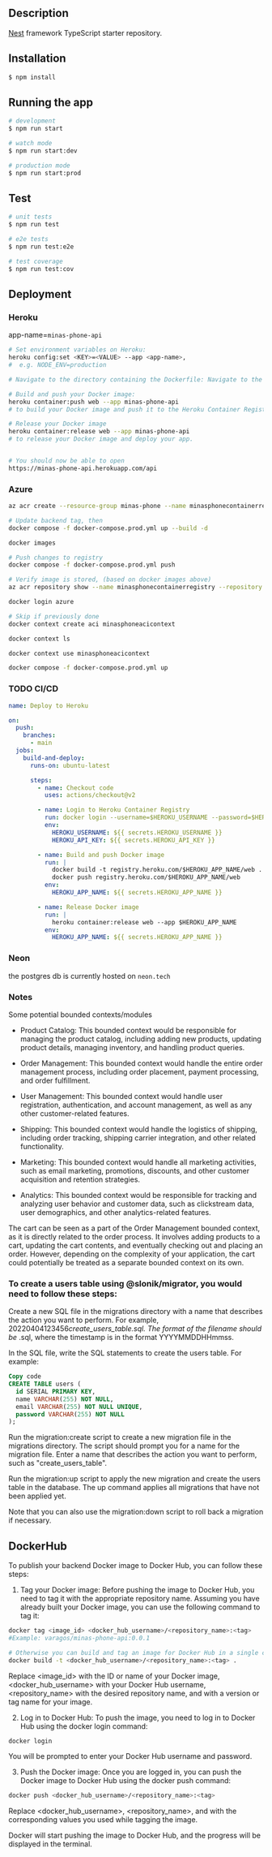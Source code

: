 ## Description

[Nest](https://github.com/nestjs/nest) framework TypeScript starter repository.

## Installation

```bash
$ npm install
```

## Running the app

```bash
# development
$ npm run start

# watch mode
$ npm run start:dev

# production mode
$ npm run start:prod
```

## Test

```bash
# unit tests
$ npm run test

# e2e tests
$ npm run test:e2e

# test coverage
$ npm run test:cov
```

## Deployment

### Heroku

app-name=`minas-phone-api`

```bash
# Set environment variables on Heroku:
heroku config:set <KEY>=<VALUE> --app <app-name>,
#  e.g. NODE_ENV=production

# Navigate to the directory containing the Dockerfile: Navigate to the directory where your Dockerfile and your application code resides.

# Build and push your Docker image:
heroku container:push web --app minas-phone-api
# to build your Docker image and push it to the Heroku Container Registry.

# Release your Docker image
heroku container:release web --app minas-phone-api
# to release your Docker image and deploy your app.


# You should now be able to open
https://minas-phone-api.herokuapp.com/api
```

### Azure

```bash
az acr create --resource-group minas-phone --name minasphonecontainerregistry --sku Basic

# Update backend tag, then
docker compose -f docker-compose.prod.yml up --build -d

docker images

# Push changes to registry
docker compose -f docker-compose.prod.yml push

# Verify image is stored, (based on docker images above)
az acr repository show --name minasphonecontainerregistry --repository minas_phone_backend

docker login azure

# Skip if previously done
docker context create aci minasphoneacicontext

docker context ls

docker context use minasphoneacicontext

docker compose -f docker-compose.prod.yml up

```

### TODO CI/CD

```yaml
name: Deploy to Heroku

on:
  push:
    branches:
      - main
  jobs:
    build-and-deploy:
      runs-on: ubuntu-latest

      steps:
        - name: Checkout code
          uses: actions/checkout@v2

        - name: Login to Heroku Container Registry
          run: docker login --username=$HEROKU_USERNAME --password=$HEROKU_API_KEY registry.heroku.com
          env:
            HEROKU_USERNAME: ${{ secrets.HEROKU_USERNAME }}
            HEROKU_API_KEY: ${{ secrets.HEROKU_API_KEY }}

        - name: Build and push Docker image
          run: |
            docker build -t registry.heroku.com/$HEROKU_APP_NAME/web .
            docker push registry.heroku.com/$HEROKU_APP_NAME/web
          env:
            HEROKU_APP_NAME: ${{ secrets.HEROKU_APP_NAME }}

        - name: Release Docker image
          run: |
            heroku container:release web --app $HEROKU_APP_NAME
          env:
            HEROKU_APP_NAME: ${{ secrets.HEROKU_APP_NAME }}
```

### Neon

the postgres db is currently hosted on `neon.tech`

### Notes

Some potential bounded contexts/modules

- Product Catalog: This bounded context would be responsible for managing the product catalog, including adding new products, updating product details, managing inventory, and handling product queries.

- Order Management: This bounded context would handle the entire order management process, including order placement, payment processing, and order fulfillment.

- User Management: This bounded context would handle user registration, authentication, and account management, as well as any other customer-related features.

- Shipping: This bounded context would handle the logistics of shipping, including order tracking, shipping carrier integration, and other related functionality.

- Marketing: This bounded context would handle all marketing activities, such as email marketing, promotions, discounts, and other customer acquisition and retention strategies.

- Analytics: This bounded context would be responsible for tracking and analyzing user behavior and customer data, such as clickstream data, user demographics, and other analytics-related features.

The cart can be seen as a part of the Order Management bounded context, as it is directly related to the order process. It involves adding products to a cart, updating the cart contents, and eventually checking out and placing an order. However, depending on the complexity of your application, the cart could potentially be treated as a separate bounded context on its own.

### To create a users table using @slonik/migrator, you would need to follow these steps:

Create a new SQL file in the migrations directory with a name that describes the action you want to perform. For example, 20220404123456*create_users_table.sql. The format of the filename should be <timestamp>*<description>.sql, where the timestamp is in the format YYYYMMDDHHmmss.

In the SQL file, write the SQL statements to create the users table. For example:

```sql
Copy code
CREATE TABLE users (
  id SERIAL PRIMARY KEY,
  name VARCHAR(255) NOT NULL,
  email VARCHAR(255) NOT NULL UNIQUE,
  password VARCHAR(255) NOT NULL
);
```

Run the migration:create script to create a new migration file in the migrations directory. The script should prompt you for a name for the migration file. Enter a name that describes the action you want to perform, such as "create_users_table".

Run the migration:up script to apply the new migration and create the users table in the database. The up command applies all migrations that have not been applied yet.

Note that you can also use the migration:down script to roll back a migration if necessary.

## DockerHub

To publish your backend Docker image to Docker Hub, you can follow these steps:

1. Tag your Docker image: Before pushing the image to Docker Hub, you need to tag it with the appropriate repository name. Assuming you have already built your Docker image, you can use the following command to tag it:

```bash
docker tag <image_id> <docker_hub_username>/<repository_name>:<tag>
#Example: varagos/minas-phone-api:0.0.1

# Otherwise you can build and tag an image for Docker Hub in a single command using
docker build -t <docker_hub_username>/<repository_name>:<tag> .
```

Replace <image_id> with the ID or name of your Docker image, <docker_hub_username> with your Docker Hub username, <repository_name> with the desired repository name, and <tag> with a version or tag name for your image.

2. Log in to Docker Hub: To push the image, you need to log in to Docker Hub using the docker login command:

```bash
docker login
```

You will be prompted to enter your Docker Hub username and password.

3. Push the Docker image: Once you are logged in, you can push the Docker image to Docker Hub using the docker push command:

```bash
docker push <docker_hub_username>/<repository_name>:<tag>
```

Replace <docker_hub_username>, <repository_name>, and <tag> with the corresponding values you used while tagging the image.

Docker will start pushing the image to Docker Hub, and the progress will be displayed in the terminal.
